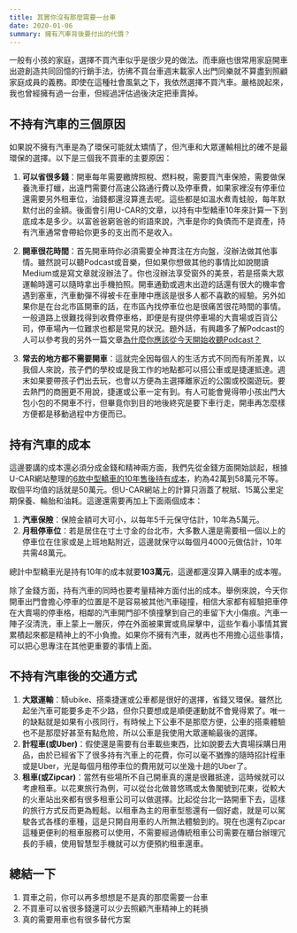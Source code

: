 ```yaml
---
title: 其實你沒有那麼需要一台車
date: 2020-01-06
summary: 擁有汽車背後要付出的代價？
---
```


一般有小孩的家庭，選擇不買汽車似乎是很少見的做法。而車廠也很常用家庭開車出遊創造共同回憶的行銷手法，彷彿不買台車週末載家人出門同樂就不算盡到照顧家庭成員的義務。即使在這種社會風氣之下，我依然選擇不買汽車。嚴格說起來，我也曾經擁有過一台車，但經過評估過後決定把車賣掉。

## 不持有汽車的三個原因

如果說不擁有汽車是為了環保可能就太矯情了，但汽車和大眾運輸相比的確不是最環保的選擇。以下是三個我不買車的主要原因：

1. **可以省很多錢**：開車每年需要繳牌照稅、燃料稅，需要買汽車保險，需要做保養洗車打蠟，出遠門需要付高速公路通行費以及停車費，如果家裡沒有停車位還需要另外租車位，油錢都還沒算進去呢。這些都是如溫水煮青蛙般，每年默默付出的金額。後面會引用U-CAR的文章，以持有中型轎車10年來計算一下到底成本是多少。以富爸爸窮爸爸的術語來說，汽車是你的負債而不是資產，持有汽車通常會帶給你更多的支出而不是收入。

2. **開車很花時間**：首先開車時你必須需要全神貫注在方向盤，沒辦法做其他事情。雖然說可以聽Podcast或音樂，但如果你想做其他的事情比如說閱讀Medium或是寫文章就沒辦法了。你也沒辦法享受窗外的美景，若是搭乘大眾運輸時還可以隨時拿出手機拍照。開車通勤或週末出遊的話還有很大的機率會遇到塞車，汽車動彈不得被卡在車陣中應該是很多人都不喜歡的經驗。另外如果你是在台北市區開車的話，在市區內找停車位也是很痛苦很花時間的事情。一般道路上很難找得到收費停車格，即便是有提供停車場的大賣場或百貨公司，停車場內一位難求也都是常見的狀況。題外話，有興趣多了解Podcast的人可以參考我的另外一篇文章[為什麼你應該從今天開始收聽Podcast？](https://weilincheng.com/2020/01/05/why-podcast/)

3. **常去的地方都不需要開車**：這就完全因每個人的生活方式不同而有所差異，以我個人來說，孩子們的學校或是我工作的地點都可以搭公車或是捷運抵達。週末如果要帶孩子們出去玩，也會以方便為主選擇離家近的公園或校園遊玩。要去熱門的商圈更不用說，捷運或公車一定有到。有人可能會覺得帶小孩出門大包小包的不開車不行，但畢竟你到目的地後終究是要下車行走，開車再怎麼樣方便都是移動過程中方便而已。

## 持有汽車的成本

這邊要講的成本還必須分成金錢和精神兩方面，我們先從金錢方面開始談起，根據U-CAR網站整理的[6款中型轎車的10年售後持有成本](https://roadtest.u-car.com.tw/article/34049/[%e9%9b%86%e9%ab%94%e8%a9%95%e6%af%94]%e4%b8%ad%e5%9e%8b%e8%bd%8e%e8%bb%8a%e5%93%aa%e4%b8%80%e8%bc%9b%e6%9c%80%e9%81%a9%e5%90%88%e4%bd%a0%ef%bc%9f%e2%94%80%e6%8c%81%e6%9c%89%e6%88%90%e6%9c%ac%e7%af%87)，約為42萬到58萬元不等。取個平均值的話就是50萬元。但U-CAR網站上的計算只涵蓋了稅賦、15萬公里定期保養、輪胎和油耗。這邊還需要再加上下面兩個成本：

1. **汽車保險**：保險金額可大可小，以每年5千元保守估計，10年為5萬元。
2. **月租停車位**：若是居住在寸土寸金的台北市，大多數人還是需要租一個以上的停車位在住家或是上班地點附近，這邊就保守以每個月4000元做估計，10年共需48萬元。

總計中型轎車光是持有10年的成本就要**103萬元**，這邊都還沒算入購車的成本喔。

除了金錢方面，持有汽車的同時也要考量精神方面付出的成本。舉例來說，今天你開車出門會擔心停車的位置是不是容易被其他汽車碰撞，相信大家都有經驗把車停在大賣場的停車格，相鄰的汽車開門卻不慎撞擊到自己的車留下大小傷痕。汽車一陣子沒清洗，車上蒙上一層灰，停在外面被果實或鳥屎擊中，這些乍看小事情其實累積起來都是精神上的不小負擔。如果你不擁有汽車，就再也不用擔心這些事情，可以把心思專注在其他更重要的事情上面。

## 不持有汽車後的交通方式

1. **大眾運輸**：騎ubike、搭乘捷運或公車都是很好的選擇，省錢又環保。雖然比起坐汽車可能要多走不少路，但你只要想成是順便運動就不會覺得累了。唯一的缺點就是如果有小孩同行，有時候上下公車不是那麼方便，公車的搭乘體驗也不是那麼好甚至有點危險，所以公車是我使用大眾運輸最後的選擇。
2. **計程車(或Uber)**：假使還是需要有台車載些東西，比如說要去大賣場採購日用品，由於已經省下了很多持有汽車上的花費，你可以毫不猶豫的隨時招計程車或是Uber，光是每個月租停車位的費用就可以坐幾十趟的Uber了。
3. **租車(或Zipcar)**：當然有些場所不自己開車真的還是很難抵達，這時候就可以考慮租車。以花東旅行為例，可以從台北做普悠瑪或太魯閣號到花東，從較大的火車站出來都有很多租車公司可以做選擇。比起從台北一路開車下去，這樣的旅行方式反而更為輕鬆。以租車為主的用車型態還有一個好處，就是可以駕駛各式各樣的車種，這是只開自用車的人所無法體驗到的。現在也還有Zipcar這種更便利的租車服務可以使用，不需要經過傳統租車公司需要在櫃台辦理冗長的手續，使用智慧型手機就可以方便預約租車還車。

## 總結一下
1. 買車之前，你可以再多想想是不是真的那麼需要一台車
2. 不買車可以省很多錢還可以少去照顧汽車精神上的耗損
3. 真的需要用車也有很多替代方案